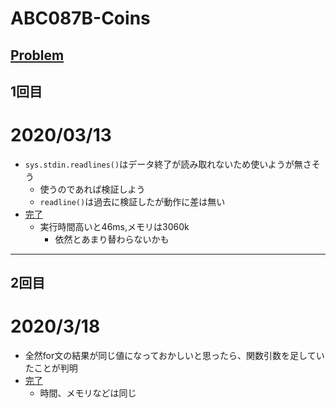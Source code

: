 # ABC087B-Coins

[Problem](https://atcoder.jp/contests/abc087/tasks/abc087_b)
-----
## 1回目
# 2020/03/13
* `sys.stdin.readlines()`はデータ終了が読み取れないため使いようが無さそう
    * 使うのであれば検証しよう
    * `readline()`は過去に検証したが動作に差は無い
* [完了](https://atcoder.jp/contests/abc087/submissions/10797639)
    * 実行時間高いと46ms,メモリは3060k
        * 依然とあまり替わらないかも
-----
## 2回目
# 2020/3/18
* 全然for文の結果が同じ値になっておかしいと思ったら、関数引数を足していたことが判明
* [完了](https://atcoder.jp/contests/abc087/submissions/10983825)
    * 時間、メモリなどは同じ